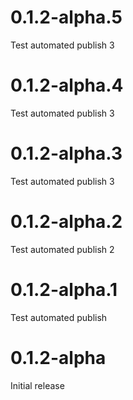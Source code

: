 # 0.1.2-alpha.5
Test automated publish 3

# 0.1.2-alpha.4
Test automated publish 3

# 0.1.2-alpha.3
Test automated publish 3

# 0.1.2-alpha.2
Test automated publish 2

# 0.1.2-alpha.1
Test automated publish

# 0.1.2-alpha
Initial release
